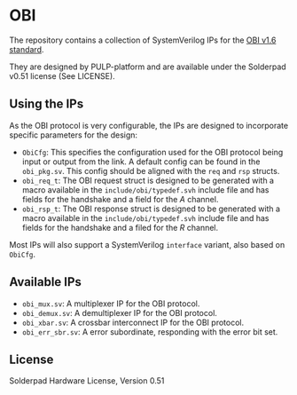 # OBI

The repository contains a collection of SystemVerilog IPs for the [OBI v1.6 standard](https://github.com/openhwgroup/obi/blob/072d9173c1f2d79471d6f2a10eae59ee387d4c6f/OBI-v1.6.0.pdf).

They are designed by PULP-platform and are available under the Solderpad v0.51 license (See LICENSE).

## Using the IPs
As the OBI protocol is very configurable, the IPs are designed to incorporate specific parameters for the design:

- `ObiCfg`: This specifies the configuration used for the OBI protocol being input or output from the link. A default config can be found in the `obi_pkg.sv`. This config should be aligned with the `req` and `rsp` structs.
- `obi_req_t`: The OBI request struct is designed to be generated with a macro available in the `include/obi/typedef.svh` include file and has fields for the handshake and a field for the *A* channel.
- `obi_rsp_t`: The OBI response struct is designed to be generated with a macro available in the `include/obi/typedef.svh` include file and has fields for the handshake and a filed for the *R* channel.

Most IPs will also support a SystemVerilog `interface` variant, also based on `ObiCfg`.

## Available IPs
- `obi_mux.sv`: A multiplexer IP for the OBI protocol.
- `obi_demux.sv`: A demultiplexer IP for the OBI protocol.
- `obi_xbar.sv`: A crossbar interconnect IP for the OBI protocol.
- `obi_err_sbr.sv`: A error subordinate, responding with the error bit set.

## License
Solderpad Hardware License, Version 0.51
